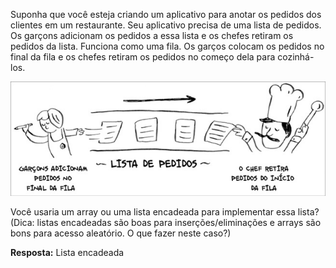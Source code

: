 Suponha que você esteja criando um aplicativo para anotar os pedidos
dos clientes em um restaurante. Seu aplicativo precisa de uma lista de
pedidos. Os garçons adicionam os pedidos a essa lista e os chefes retiram os pedidos da lista. Funciona como uma fila. Os garços colocam os pedidos no final da fila e os chefes retiram os pedidos no começo dela para cozinhá-los.

![Fila dos pedidos](/Capítulo_2/Arrays_e_listas_encadeadas/Exercícios/imagens/pedidos.jpg)

Você usaria um array ou uma lista encadeada para implementar essa  lista? (Dica: listas encadeadas são boas para inserções/eliminações e arrays são bons para acesso aleatório. O que fazer neste caso?)

**Resposta:** Lista encadeada